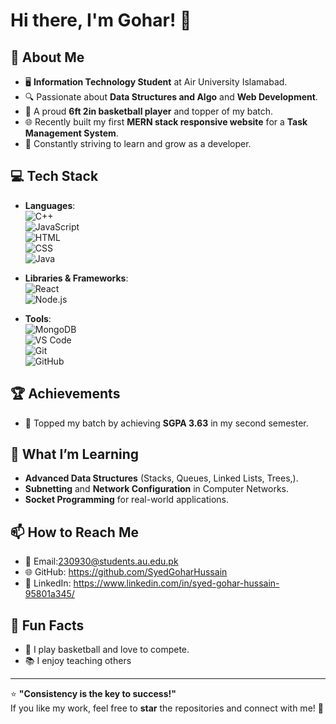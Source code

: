 # Hi there, I'm Gohar! 👋  

## 🚀 About Me  
- 🖥️ **Information Technology Student** at Air University Islamabad.  
- 🔍 Passionate about **Data Structures and Algo** and **Web Development**.  
- 🏀 A proud **6ft 2in basketball player** and topper of my batch.  
- 🌐 Recently built my first **MERN stack responsive website** for a **Task Management System**.  
- 🎯 Constantly striving to learn and grow as a developer.

## 💻 Tech Stack  
- **Languages**:  
  ![C++](https://img.shields.io/badge/-C++-00599C?style=flat-square&logo=cplusplus&logoColor=white)  
  ![JavaScript](https://img.shields.io/badge/-JavaScript-F7DF1E?style=flat-square&logo=javascript&logoColor=black)  
  ![HTML](https://img.shields.io/badge/-HTML5-E34F26?style=flat-square&logo=html5&logoColor=white)  
  ![CSS](https://img.shields.io/badge/-CSS3-1572B6?style=flat-square&logo=css3&logoColor=white)  
  ![Java](https://img.shields.io/badge/-Java-007396?style=flat-square&logo=java&logoColor=white)  

- **Libraries & Frameworks**:  
  ![React](https://img.shields.io/badge/-React-61DAFB?style=flat-square&logo=react&logoColor=black)  
  ![Node.js](https://img.shields.io/badge/-Node.js-339933?style=flat-square&logo=node.js&logoColor=white)  

- **Tools**:  
  ![MongoDB](https://img.shields.io/badge/-MongoDB-47A248?style=flat-square&logo=mongodb&logoColor=white)  
  ![VS Code](https://img.shields.io/badge/-VSCode-0078D4?style=flat-square&logo=visual-studio-code&logoColor=white)  
  ![Git](https://img.shields.io/badge/-Git-F05032?style=flat-square&logo=git&logoColor=white)  
  ![GitHub](https://img.shields.io/badge/-GitHub-181717?style=flat-square&logo=github&logoColor=white)

## 🏆 Achievements  
- 🏅 Topped my batch by achieving **SGPA 3.63** in my second semester.  
    

## 🎯 What I’m Learning  
- **Advanced Data Structures** (Stacks, Queues, Linked Lists, Trees,).  
- **Subnetting** and **Network Configuration**  in Computer Networks.  
- **Socket Programming** for real-world applications.

## 📫 How to Reach Me  
- 📧 Email:230930@students.au.edu.pk 
- 🌐 GitHub: https://github.com/SyedGoharHussain  
- 📱 LinkedIn: https://www.linkedin.com/in/syed-gohar-hussain-95801a345/ 

## 🌟 Fun Facts  
- 🏀 I play basketball and love to compete.  
- 📚 I enjoy teaching others
  
---

⭐ **"Consistency is the key to success!"**  
If you like my work, feel free to **star** the repositories and connect with me! 🚀

